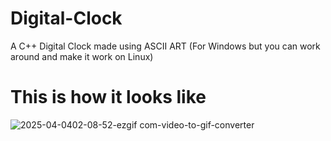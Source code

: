 # Digital-Clock
A C++ Digital Clock made using ASCII ART
(For Windows but you can work around and make it work on Linux)

# This is how it looks like
![2025-04-0402-08-52-ezgif com-video-to-gif-converter](https://github.com/user-attachments/assets/c68fb053-7399-4a2d-acf8-adfda2bc4259)

